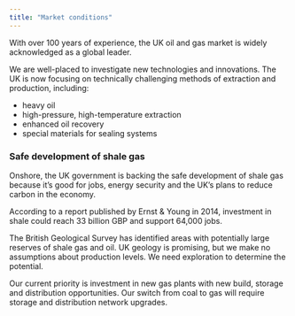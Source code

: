 ```yaml
---
title: "Market conditions"
---
```

With over 100 years of experience, the UK oil and gas market is widely acknowledged as a global leader.

We are well-placed to investigate new technologies and innovations. The UK is now focusing on technically challenging methods of extraction and production, including:

- heavy oil
- high-pressure, high-temperature extraction
- enhanced oil recovery
- special materials for sealing systems

### Safe development of shale gas

Onshore, the UK government is backing the safe development of shale gas because it’s good for jobs, energy security and the UK’s plans to reduce carbon in the economy.

According to a report published by Ernst & Young in 2014, investment in shale could reach 33 billion GBP and support 64,000 jobs.

The British Geological Survey has identified areas with potentially large reserves of shale gas and oil. UK geology is promising, but we make no assumptions about production levels. We need exploration to determine the potential.
 
Our current priority is investment in new gas plants with new build, storage and distribution opportunities. Our switch from coal to gas will require storage and distribution network upgrades.
